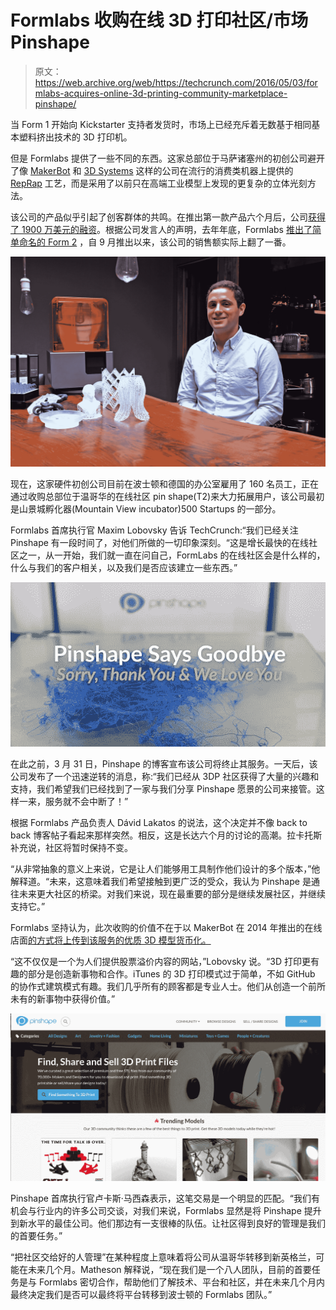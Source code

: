# Formlabs 收购在线 3D 打印社区/市场 Pinshape 

> 原文：<https://web.archive.org/web/https://techcrunch.com/2016/05/03/formlabs-acquires-online-3d-printing-community-marketplace-pinshape/>

当 Form 1 开始向 Kickstarter 支持者发货时，市场上已经充斥着无数基于相同基本塑料挤出技术的 3D 打印机。

但是 Formlabs 提供了一些不同的东西。这家总部位于马萨诸塞州的初创公司避开了像 [MakerBot](https://web.archive.org/web/20221222164353/https://www.crunchbase.com/organization/makerbot) 和 [3D Systems](https://web.archive.org/web/20221222164353/https://www.crunchbase.com/organization/3d-systems) 这样的公司在流行的消费类机器上提供的 [RepRap](https://web.archive.org/web/20221222164353/https://en.wikipedia.org/wiki/RepRap_project) 工艺，而是采用了以前只在高端工业模型上发现的更复杂的立体光刻方法。

该公司的产品似乎引起了创客群体的共鸣。在推出第一款产品六个月后，公司[获得了 1900 万美元的融资](https://web.archive.org/web/20221222164353/https://www.crunchbase.com/organization/formlabs#/entity)。根据公司发言人的声明，去年年底，Formlabs [推出了简单命名的 Form 2](https://web.archive.org/web/20221222164353/https://techcrunch.com/2015/12/02/the-formlabs-form-2-brings-the-3d-printing-magic-again/) ，自 9 月推出以来，该公司的销售额实际上翻了一番。

![Formlabs Form 2 w Max Wide](img/5de0e7e91e5c7b0a129c16fa3ebe941d.png)

现在，这家硬件初创公司目前在波士顿和德国的办公室雇用了 160 名员工，正在通过收购总部位于温哥华的在线社区 pin shape(T2)来大力拓展用户，该公司最初是山景城孵化器(Mountain View incubator)500 Startups 的一部分。

Formlabs 首席执行官 Maxim Lobovsky 告诉 TechCrunch:“我们已经关注 Pinshape 有一段时间了，对他们所做的一切印象深刻。“这是增长最快的在线社区之一，从一开始，我们就一直在问自己，FormLabs 的在线社区会是什么样的，什么与我们的客户相关，以及我们是否应该建立一些东西。”

![Pinshape](img/011784e6bd25b6cf4861411dd7a80fa2.png)

在此之前，3 月 31 日，Pinshape 的博客宣布该公司将终止其服务。一天后，该公司发布了一个迅速逆转的消息，称:“我们已经从 3DP 社区获得了大量的兴趣和支持，我们希望我们已经找到了一家与我们分享 Pinshape 愿景的公司来接管。这样一来，服务就不会中断了！”

根据 Formlabs 产品负责人 Dávid Lakatos 的说法，这个决定并不像 back to back 博客帖子看起来那样突然。相反，这是长达六个月的讨论的高潮。拉卡托斯补充说，社区将暂时保持不变。

“从非常抽象的意义上来说，它是让人们能够用工具制作他们设计的多个版本，”他解释道。“未来，这意味着我们希望接触到更广泛的受众，我认为 Pinshape 是通往未来更大社区的桥梁。对我们来说，现在最重要的部分是继续发展社区，并继续支持它。”

Formlabs 坚持认为，此次收购的价值不在于以 MakerBot 在 2014 年推出的在线店面[的方式将上传到该服务的优质 3D 模型货币化。](https://web.archive.org/web/20221222164353/https://techcrunch.com/2014/05/14/makerbot-scores-sesame-street-as-the-first-big-partner-in-its-3d-printing-store/)

“这不仅仅是一个为人们提供股票溢价内容的网站，”Lobovsky 说。“3D 打印更有趣的部分是创造新事物和合作。iTunes 的 3D 打印模式过于简单，不如 GitHub 的协作式建筑模式有趣。我们几乎所有的顾客都是专业人士。他们从创造一个前所未有的新事物中获得价值。”

![Pinshape](img/cb959d65fd2e995e0c576fbf6ab8ee55.png)

Pinshape 首席执行官卢卡斯·马西森表示，这笔交易是一个明显的匹配。“我们有机会与行业内的许多公司交谈，对我们来说，Formlabs 显然是将 Pinshape 提升到新水平的最佳公司。他们那边有一支很棒的队伍。让社区得到良好的管理是我们的首要任务。”

“把社区交给好的人管理”在某种程度上意味着将公司从温哥华转移到新英格兰，可能在未来几个月。Matheson 解释说，“现在我们是一个八人团队，目前的首要任务是与 Formlabs 密切合作，帮助他们了解技术、平台和社区，并在未来几个月内最终决定我们是否可以最终将平台转移到波士顿的 Formlabs 团队。”